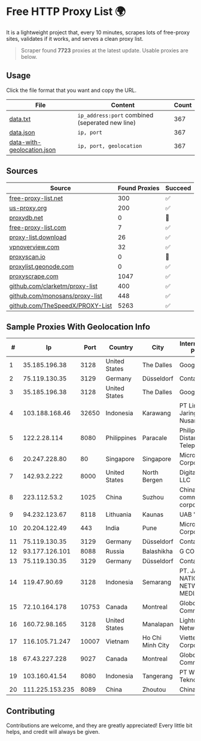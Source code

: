 
# Free HTTP Proxy List 🌍

It is a lightweight project that, every 10 minutes, scrapes lots of free-proxy sites, validates if it works, and serves a clean proxy list.


> Scraper found **7723** proxies at the latest update. Usable proxies are below.

## Usage

Click the file format that you want and copy the URL.


|File|Content|Count|
|----|-------|-----|
|[data.txt](https://raw.githubusercontent.com/themiralay/Proxy-List-World/master/data.txt)|`ip_address:port` combined (seperated new line)|367|
|[data.json](https://raw.githubusercontent.com/themiralay/Proxy-List-World/master/data.json)|`ip, port`|367|
|[data-with-geolocation.json](https://raw.githubusercontent.com/themiralay/Proxy-List-World/master/data-with-geolocation.json)|`ip, port, geolocation`|367|

## Sources

|Source|Found Proxies|Succeed|
|------|-------------|-------|
|[free-proxy-list.net](https://free-proxy-list.net)|300|✅|
|[us-proxy.org](https://www.us-proxy.org)|200|✅|
|[proxydb.net](http://proxydb.net)|0|🚫|
|[free-proxy-list.com](https://free-proxy-list.com/?page=&port=&type%5B%5D=http&type%5B%5D=https&up_time=0&search=Search)|7|✅|
|[proxy-list.download](https://www.proxy-list.download/HTTP)|26|✅|
|[vpnoverview.com](https://vpnoverview.com/privacy/anonymous-browsing/free-proxy-servers)|32|✅|
|[proxyscan.io](https://www.proxyscan.io)|0|🚫|
|[proxylist.geonode.com](https://proxylist.geonode.com/api/proxy-list?limit=300&page=1&sort_by=lastChecked&sort_type=desc&protocols=http,https)|0|✅|
|[proxyscrape.com](https://api.proxyscrape.com/v2/?request=displayproxies&protocol=http&timeout=10000&country=all&ssl=all&anonymity=all)|1047|✅|
|[github.com/clarketm/proxy-list](https://raw.githubusercontent.com/clarketm/proxy-list/master/proxy-list-raw.txt)|400|✅|
|[github.com/monosans/proxy-list](https://raw.githubusercontent.com/monosans/proxy-list/main/proxies/http.txt)|448|✅|
|[github.com/TheSpeedX/PROXY-List](https://raw.githubusercontent.com/TheSpeedX/PROXY-List/master/http.txt)|5263|✅|


## Sample Proxies With Geolocation Info

|#|Ip|Port|Country|City|Internet Service Provider|
|-|--|----|-------|----|-------------------------|
|1|35.185.196.38|3128|United States|The Dalles|Google LLC|
|2|75.119.130.35|3129|Germany|Düsseldorf|Contabo GmbH|
|3|35.185.196.38|3128|United States|The Dalles|Google LLC|
|4|103.188.168.46|32650|Indonesia|Karawang|PT Lintas Jaringan Nusantara|
|5|122.2.28.114|8080|Philippines|Paracale|Philippine Long Distance Telephone Co.|
|6|20.247.228.80|80|Singapore|Singapore|Microsoft Corporation|
|7|142.93.2.222|8000|United States|North Bergen|DigitalOcean, LLC|
|8|223.112.53.2|1025|China|Suzhou|China Mobile communications corporation|
|9|94.232.123.67|8118|Lithuania|Kaunas|UAB "Airnet"|
|10|20.204.122.49|443|India|Pune|Microsoft Corporation|
|11|75.119.130.35|3129|Germany|Düsseldorf|Contabo GmbH|
|12|93.177.126.101|8088|Russia|Balashikha|G COM Ltd.|
|13|75.119.130.35|3129|Germany|Düsseldorf|Contabo GmbH|
|14|119.47.90.69|3128|Indonesia|Semarang|PT. JAWA POS NATIONAL NETWORK MEDIALINK|
|15|72.10.164.178|10753|Canada|Montreal|GloboTech Communications|
|16|160.72.98.165|3128|United States|Manalapan|Lightower Fiber Networks I|
|17|116.105.71.247|10007|Vietnam|Ho Chi Minh City|Viettel Corporation|
|18|67.43.227.228|9027|Canada|Montreal|GloboTech Communications|
|19|103.160.41.54|8080|Indonesia|Tangerang|PT Wistel Teknologi Solusi|
|20|111.225.153.235|8089|China|Zhoutou|China Telecom|



## Contributing

Contributions are welcome, and they are greatly appreciated! Every
little bit helps, and credit will always be given.

